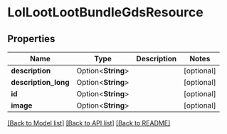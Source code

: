 # LolLootLootBundleGdsResource

## Properties

Name | Type | Description | Notes
------------ | ------------- | ------------- | -------------
**description** | Option<**String**> |  | [optional]
**description_long** | Option<**String**> |  | [optional]
**id** | Option<**String**> |  | [optional]
**image** | Option<**String**> |  | [optional]

[[Back to Model list]](../README.md#documentation-for-models) [[Back to API list]](../README.md#documentation-for-api-endpoints) [[Back to README]](../README.md)


